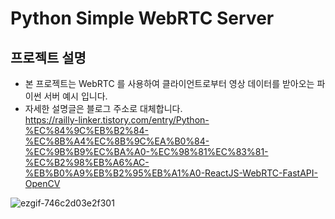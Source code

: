 # Python Simple WebRTC Server

## 프로젝트 설명

- 본 프로젝트는 WebRTC 를 사용하여 클라이언트로부터 영상 데이터를 받아오는 파이썬 서버 예시 입니다.
- 자세한 설명글은 블로그 주소로 대체합니다.<br>
  https://railly-linker.tistory.com/entry/Python-%EC%84%9C%EB%B2%84-%EC%8B%A4%EC%8B%9C%EA%B0%84-%EC%9B%B9%EC%BA%A0-%EC%98%81%EC%83%81-%EC%B2%98%EB%A6%AC-%EB%B0%A9%EB%B2%95%EB%A1%A0-ReactJS-WebRTC-FastAPI-OpenCV

![ezgif-746c2d03e2f301](https://github.com/user-attachments/assets/d192319a-f574-4972-a659-f69a6b0fbe8d)
